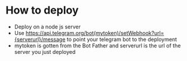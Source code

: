 # How to deploy
- Deploy on a node js server
- Use https://api.telegram.org/bot(mytoken)/setWebhook?url={serverurl}/message to point your telegram bot to the deployment
- mytoken is gotten from the Bot Father and serverurl is the url of the server you just deployed 